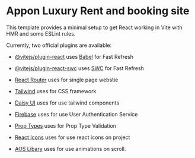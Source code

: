 # Appon Luxury Rent and booking site

This template provides a minimal setup to get React working in Vite with HMR and some ESLint rules.

Currently, two official plugins are available:

-   [@vitejs/plugin-react](https://github.com/vitejs/vite-plugin-react/blob/main/packages/plugin-react/README.md) uses [Babel](https://babeljs.io/) for Fast Refresh
-   [@vitejs/plugin-react-swc](https://github.com/vitejs/vite-plugin-react-swc) uses [SWC](https://swc.rs/) for Fast Refresh

-   [React Router](https://reactrouter.com/en/main) uses for single page webstie
-   [Tailwind](https://tailwindcss.com/) uses for CSS framework
-   [Daisy UI](https://daisyui.com/) uses for use tailwind components
-   [Firebase](https://console.firebase.google.com) uses for use User Authentication Service
-   [Prop Types](https://www.npmjs.com/package/prop-types) uses for Prop Type Validation
-   [React Icons](https://react-icons.github.io/react-icons/) uses for use react icons on project
-   [AOS Libary](https://michalsnik.github.io/aos/) uses for use animations on scroll.
